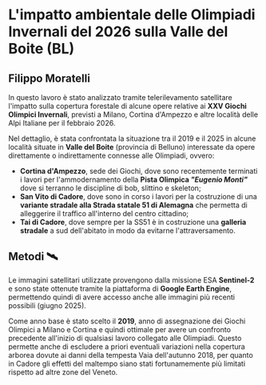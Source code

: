 # L'impatto ambientale delle Olimpiadi Invernali del 2026 sulla Valle del Boite (BL)
## Filippo Moratelli

In questo lavoro è stato analizzato tramite telerilevamento satellitare l'impatto sulla copertura forestale di alcune opere relative ai **XXV Giochi Olimpici Invernali**, previsti a Milano, Cortina d'Ampezzo e altre località delle Alpi Italiane per il febbraio 2026.

Nel dettaglio, è stata confrontata la situazione tra il 2019 e il 2025 in alcune località situate in **Valle del Boite** (provincia di Belluno) interessate da opere direttamente o indirettamente connesse alle Olimpiadi, ovvero:
+ **Cortina d'Ampezzo**, sede dei Giochi, dove sono recentemente terminati i lavori per l'ammodernamento della **Pista Olimpica *"Eugenio Monti"*** dove si terranno le discipline di bob, slittino e skeleton;
+ **San Vito di Cadore**, dove sono in corso i lavori per la costruzione di una **variante stradale alla Strada statale 51 di Alemagna** che permetta di alleggerire il traffico all'interno del centro cittadino;
+ **Tai di Cadore**, dove sempre per la SS51 è in costruzione una **galleria stradale** a sud dell'abitato in modo da evitarne l'attraversamento.

## Metodi 🛰️
Le immagini satellitari utilizzate provengono dalla missione ESA **Sentinel-2** e sono state ottenute tramite la piattaforma di **Google Earth Engine**, permettendo quindi di avere accesso anche alle immagini più recenti possibili (giugno 2025).

Come anno base è stato scelto il **2019**, anno di assegnazione dei Giochi Olimpici a Milano e Cortina e quindi ottimale per avere un confronto precedente all'inizio di qualsiasi lavoro collegato alle Olimpiadi.
Questo permette anche di escludere a priori eventuali variazioni nella copertura arborea dovute ai danni della tempesta Vaia dell'autunno 2018, per quanto in Cadore gli effetti del maltempo siano stati fortunamemente più limitati rispetto ad altre zone del Veneto.


